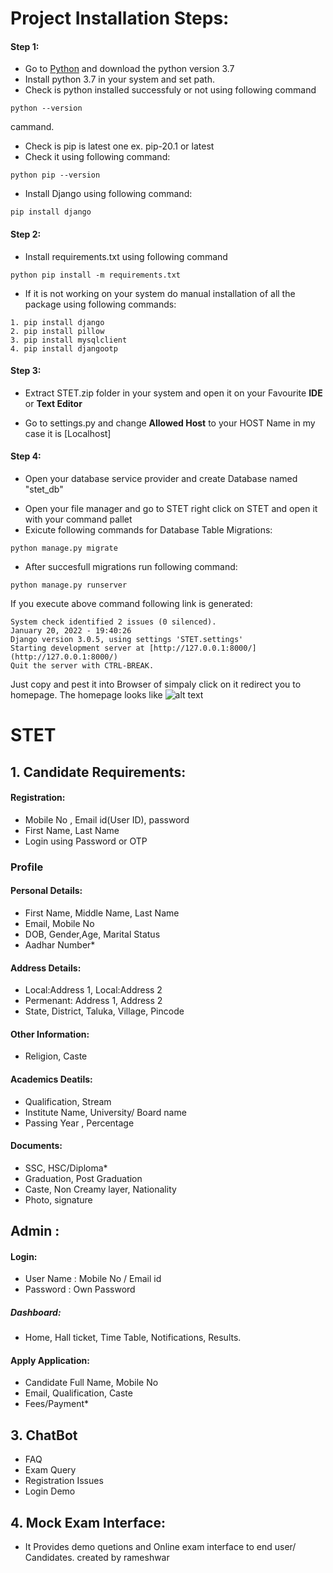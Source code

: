 # Project Installation Steps:

#### Step 1:
- Go to [Python](/https://python.org/downloads) and download the python version 3.7
- Install python 3.7 in your system and set path.
- Check is python installed successfuly or not using following command 
```
python --version
``` 
cammand.
- Check is pip is latest one ex. pip-20.1 or latest
- Check it using following command:
```
python pip --version
```
- Install Django using following command:
``` 
pip install django
```

#### Step 2:
- Install requirements.txt using following command 
``` 
python pip install -m requirements.txt
```
- If it is not working on your system do manual installation of all the package using following commands:
``` 
1. pip install django
2. pip install pillow
3. pip install mysqlclient
4. pip install djangootp
```
#### Step 3:
- Extract STET.zip folder in your system and open it on your Favourite __IDE__ or __Text Editor__
* Go to settings.py and change __Allowed Host__ to your HOST Name in my case it is [Localhost]

#### Step 4:
* Open your database service provider and create Database named "stet_db"
- Open your file manager and go to STET right click on STET and open it with your command pallet
- Exicute following commands for Database Table Migrations:
``` 
python manage.py migrate
```
- After succesfull migrations run following command:
```
python manage.py runserver
```
If you execute above command following link is generated:
```
System check identified 2 issues (0 silenced).
January 20, 2022 - 19:40:26
Django version 3.0.5, using settings 'STET.settings'
Starting development server at [http://127.0.0.1:8000/](http://127.0.0.1:8000/)
Quit the server with CTRL-BREAK.
```
Just copy and pest it into Browser of simpaly click on it redirect you to homepage.
The homepage looks like
![alt text](templates/screenshot/homepage.png "Home Page")








# STET

## 1. Candidate Requirements:

#### Registration:
- Mobile No , Email id(User ID), password
- First Name, Last Name 
- Login using Password or OTP

### Profile
#### Personal Details:
- First Name, Middle Name, Last Name
- Email, Mobile No
- DOB, Gender,Age, Marital Status
- Aadhar Number*

#### Address Details:
- Local:Address 1, Local:Address 2
- Permenant: Address 1, Address 2
- State, District, Taluka, Village, Pincode

#### Other Information:
- Religion, Caste

#### Academics Deatils:
- Qualification, Stream
- Institute Name, University/ Board name
- Passing Year , Percentage

#### Documents:
- SSC, HSC/Diploma*
- Graduation, Post Graduation
- Caste, Non Creamy layer, Nationality
- Photo, signature


## Admin :

#### Login:
- User Name : Mobile No / Email id
- Password : Own Password

##### Dashboard:
- Home, Hall ticket, Time Table, Notifications, Results.


#### Apply Application:
- Candidate Full Name, Mobile No
- Email, Qualification, Caste
- Fees/Payment*





## 3. ChatBot

- FAQ
- Exam Query
- Registration Issues
- Login Demo

## 4. Mock Exam Interface:

- It Provides demo quetions and Online exam interface to end user/ Candidates.
  created by rameshwar
